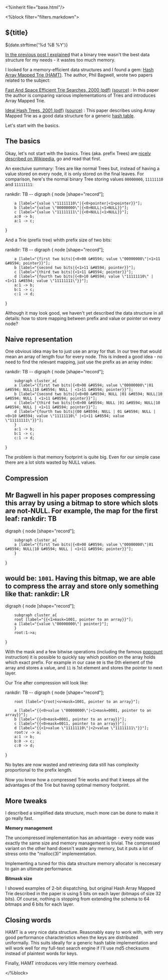<%inherit file="base.html"/>


<article>
<%block filter="filters.markdown">

${title}
====================================

<div class="date">${date.strftime('%d %B %Y')}</div>

[In the previous post I explained](/2012-07-02-rethinking-full-text-search/)
that a binary tree wasn't the best data structure for my needs - it
wastes too much memory.

I looked for a memory-efficient data structures and I found a gem:
[Hash Array Mapped Trie (HAMT)](https://en.wikipedia.org/wiki/Hash_array_mapped_trie).
The author, Phil Bagwell, wrote two papers related to the subject:

[Fast And Space Efficient Trie Searches, 2000 (pdf)](triesearches.pdf) [(source)](http://lampwww.epfl.ch/papers/triesearches.pdf.gz)
:  In this paper the author is comparing various implementations of
   Tries and introduces Array Mapped Trie.

[Ideal Hash Trees, 2001 (pdf)](idealhashtrees.pdf) [(source)](http://lampwww.epfl.ch/papers/idealhashtrees.pdf)
: This paper describes using Array Mapped Trie as a good data
  structure for a generic [hash table](https://en.wikipedia.org/wiki/Hash_table).
  
   

Let's start with the basics.

The basics
----------

Okay, let's not start with the basics. Tries (aka. prefix Trees) are
[nicely described on Wikipedia](http://en.wikipedia.org/wiki/Trie), go
and read that first.

An exectuive summary: Tries are like normal Trees but, instead of
having a value stored on every node, it is only stored on the final leaves.
For comparison, here's the normal binary Tree storing values
`00000000`, `11111110` and `11111111`:

<dot>
rankdir: TB
--
digraph {
        node [shape="record"];

        a [label="{value \"11111110\"|{<0>pointer|<1>pointer}}"];
        b [label="{value \"00000000\"|{<0>NULL|<1>NULL}}"];
        c [label="{value \"11111111\"|{<0>NULL|<1>NULL}}"];
        a:0 -> b;
        a:1 -> c;
}
</dot>

And a Trie (prefix tree) whith prefix size of two bits:

<dot>
rankdir: TB
--
digraph {
        node [shape="record"];
        
        a [label="{first two bits|{<0>00 &#8594; value \"00000000\"|<1>11 &#8594; pointer}}"];
        b [label="{second two bits|{<1>11 &#8594; pointer}}"];
        c [label="{third two bits|{<1>11 &#8594; pointer}}"];
        d [label="{fourth two bits|{<0>10 &#8594; value \"11111110\" |<1>11 &#8594; value \"11111111\"}}"];
        a:1 -> b;
        b:1 -> c;
        c:1 -> d;
}
</dot>


Although it may look good, we haven't yet described the data structure
in all details: how to store mapping between prefix and value or pointer
on every node?

Naive representation
--------------------

One obvious idea may be to just use an array for that. In our tree
that would mean an array of length four for every node.  This is
indeed a good idea - no need to find the relevant mapping, just use
the prefix as an array index:

<dot>
rankdir: TB
--
digraph {
        node [shape="record"];
        
        subgraph cluster_a{
        a [label="{first two bits|{<0>00 &#8594; value \"00000000\"|01 &#8594; NULL|10 &#8594; NULL | <1>11 &#8594; pointer}}"];
        b [label="{second two bits|{<0>00 &#8594; NULL |01 &#8594; NULL|10 &#8594; NULL | <1>11 &#8594; pointer}}"];
        c [label="{third two bits|{<0>00 &#8594; NULL |01 &#8594; NULL|10 &#8594; NULL | <1>11 &#8594; pointer}}"];
        d [label="{fourth two bits|{00 &#8594; NULL | 01 &#8594; NULL |<0>10 &#8594; value \"11111110\" |<1>11 &#8594; value \"11111111\"}}"];
        }
        a:1 -> b;
        b:1 -> c;
        c:1 -> d;
}
</dot>

The problem is that memory footprint is quite big. Even for our simple
case there are a lot slots wasted by NULL values.

Compression
-----------

Mr Bagwell in his paper proposes compressing this array by using a
bitmap to store which slots are not-NULL. For example,
the map for the first leaf:
<dot>
rankdir: TB
--
digraph {
        node [shape="record"];
        
        subgraph cluster_a{
        a [label="{first two bits|{<0>00 &#8594; value \"00000000\"|01 &#8594; NULL|10 &#8594; NULL | <1>11 &#8594; pointer}}"];
        }
}
</dot>

would be: `1001`. Having this bitmap, we are able to compress the
array and store only something like that:
<dot>
rankdir: LR
--
digraph {
        node [shape="record"];
        
        subgraph cluster_a{
        root [label="{{<1>mask=1001, pointer to an array}}"];
        a [label="{value \"00000000\"| pointer}"];
        }
        root:1->a;
}
</dot>


With the mask and a few bitwise operations (including the famous
[popcount](https://en.wikipedia.org/wiki/Popcount) instruction) it is
possible to quickly say which position on the array holds which exact
prefix. For example in our case `00` is the 0th element of the array
and stores a value, and `11` is 1st element and stores the pointer to
next layer.

Our Trie after compression will look like:

<dot>
rankdir: TB
--
digraph {
        node [shape="record"];

        root [label="{root|<v>mask=1001, pointer to an array}"];

        a [label="{{<0>value \"00000000\"|<1>mask=0001, pointer to an array}}"];
        b [label="{{<0>mask=0001, pointer to an array}}"];
        c [label="{{<0>mask=0011, pointer to an array}}"];
        d [label="{{<1>value \"11111110\"|<2>value \"11111111\"}}"];
        root:v -> a;
        a:1 -> b;
        b:0 -> c;
        c:0 -> d;
}
</dot>

No bytes are now wasted and retrieving data still has complexity
proportional to the prefix length.

Now you know how a compressed Trie works and that it keeps all the
advantages of the Trie but having optimal memory footprint.

More tweaks
------------

I described a simplified data structure, much more can be done to
make it go really fast.

**Memory management**


The uncompressed implementation has an advantage - every node was
exactly the same size and memory management is trivial.  The
compressed variant on the other hand doesn't waste any memory, but it
puts a lot of stress onto the "malloc(3)" implememtation.

Implementing a tuned for this data structure memory allocator is
neccesary to gain an ultimate performance.

**Bitmask size**

I showed examples of 2-bit dispatching, but original Hash Array Mapped
Trie described in the paper is using 5 bits on each layer (bitmaps of
size 32 bits). Of course, nothing is stopping from extending the schema
to 64 bitmaps and 6 bits for each layer.


Closing words
-------------


HAMT is a very nice data structure. Reasonably easy to work with, with
very good performance characteristics when the keys are distributed
uniformally. This suits ideally for a generic hash table
implementation and will work well for my full-text search engine if
I'll use md5 checksums instead of plaintext words for keys.

Finally, HAMT introduces very little memory overhead.

</%block>
</article>
